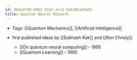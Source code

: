 ```yaml
---
id: 86aa3744-94b3-47a5-acc3-9e638ea43a91
title: Quantum Neural Network
---
```


- Tags: [[Quantum Mechanics]], [[Artificial Intelligence]]

- first published ideas by [[Subhash Kak]] and [[Ron Chrisly]]

  - [[On quantum neural computing]] - 1995
  - [[Quantum Learning]] - 1995
